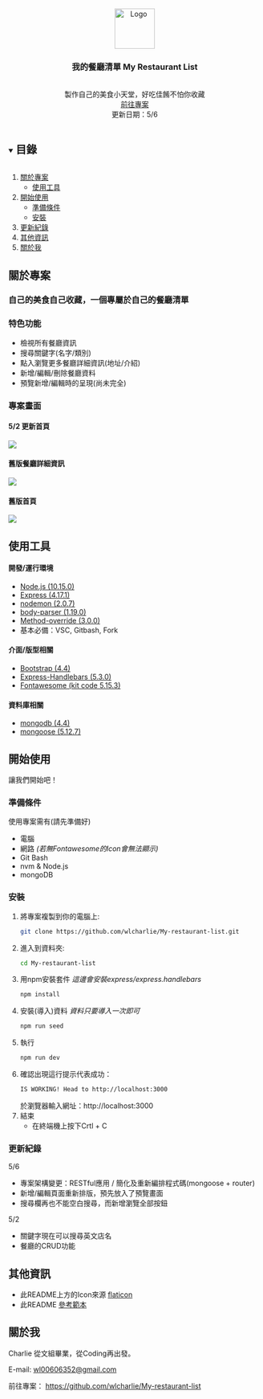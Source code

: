 <!-- PROJECT LOGO -->
<br />
<p align="center">
  <a href="#">
    <img src="https://i.imgur.com/IdDNNF0.png" alt="Logo" width="80" height="80">
  </a>

  <h3 align="center">我的餐廳清單 My Restaurant List</h3>

  <p align="center">
    <br />
    製作自己的美食小天堂，好吃佳餚不怕你收藏
    <br />
    <a href="https://github.com/wlcharlie/My-restaurant-list">前往專案</a>
    <br />
    更新日期：5/6
  </p>
</p>

<details open="open">
  <summary><h2 style="display: inline-block">目錄</h2></summary>
  <ol>
    <li>
      <a href="##關於專案">關於專案</a>
      <ul>
        <li><a href="##使用工具">使用工具</a></li>
      </ul>
    </li>
    <li>
      <a href="##開始使用">開始使用</a>
      <ul>
        <li><a href="###準備條件">準備條件</a></li>
        <li><a href="###安裝">安裝</a></li>
      </ul>
    </li>
    <li><a href="##更新紀錄">更新紀錄</a></li>
    <li><a href="##其他資訊">其他資訊</a></li>
    <li><a href="##關於我">關於我</a></li>
  </ol>
</details>


## 關於專案

### 自己的美食自己收藏，一個專屬於自己的餐廳清單

### 特色功能

* 檢視所有餐廳資訊
* 搜尋關鍵字(名字/類別)
* 點入瀏覽更多餐廳詳細資訊(地址/介紹)
* 新增/編輯/刪除餐廳資料
* 預覽新增/編輯時的呈現(尚未完全)


### 專案畫面

#### 5/2 更新首頁
<img src="https://i.imgur.com/IQ9lI1F.png">

#### 舊版餐廳詳細資訊
<img src="https://i.imgur.com/on7FFSq.png">

#### 舊版首頁
<img src="https://i.imgur.com/EFusiKO.png">

## 使用工具

#### 開發/運行環境
* [Node.js (10.15.0)](https://nodejs.org/en/)
* [Express (4.17.1)](https://expressjs.com/zh-tw/)
* [nodemon (2.0.7)](https://www.npmjs.com/package/nodemon)
* [body-parser (1.19.0)](https://i.imgur.com/IQ9lI1F.png)
* [Method-override (3.0.0)](https://www.npmjs.com/package/method-override)
* 基本必備：VSC, Gitbash, Fork

#### 介面/版型相關
* [Bootstrap (4.4)](https://getbootstrap.com/)
* [Express-Handlebars (5.3.0)](https://www.npmjs.com/package/express-handlebars)
* [Fontawesome (kit code 5.15.3)](https://fontawesome.com/)

#### 資料庫相關
* [mongodb (4.4)](https://docs.mongodb.com/manual/)
* [mongoose (5.12.7)](https://mongoosejs.com/)

<!-- GETTING STARTED -->
## 開始使用

讓我們開始吧！

### 準備條件

使用專案需有(請先準備好)
* 電腦
* 網路 *(若無Fontawesome的Icon會無法顯示)*
* Git Bash
* nvm & Node.js
* mongoDB

### 安裝

1. 將專案複製到你的電腦上:
   ```sh
   git clone https://github.com/wlcharlie/My-restaurant-list.git
   ```
2. 進入到資料夾:
    ```sh
    cd My-restaurant-list
    ```
3. 用npm安裝套件 *這邊會安裝express/express.handlebars*
   ```sh
   npm install
   ```
4. 安裝(導入)資料 *資料只要導入一次即可*
   ```sh
   npm run seed
   ```
5. 執行
   ```sh
   npm run dev
   ```
6. 確認出現這行提示代表成功：
    ```sh
    IS WORKING! Head to http://localhost:3000
    ```
    於瀏覽器輸入網址：http://localhost:3000
7. 結束
    * 在終端機上按下Crtl + C

### 更新紀錄

5/6
* 專案架構變更：RESTful應用 / 簡化及重新編排程式碼(mongoose + router)
* 新增/編輯頁面重新排版，預先放入了預覽畫面
* 搜尋欄再也不能空白搜尋，而新增瀏覽全部按鈕

5/2
* 關鍵字現在可以搜尋英文店名
* 餐廳的CRUD功能


## 其他資訊
* 此README上方的Icon來源 [flaticon](https://www.flaticon.com/) 
* 此README [參考範本](https://github.com/othneildrew/Best-README-Template/blob/master/BLANK_README.md)


## 關於我
Charlie 
從文組畢業，從Coding再出發。

E-mail: wl00606352@gmail.com


前往專案： https://github.com/wlcharlie/My-restaurant-list
